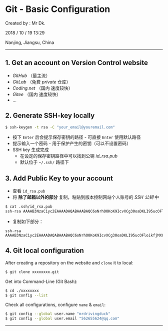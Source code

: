 # Git - Basic Configuration

Created by : Mr Dk.

2018 / 10 / 19 13:29

Nanjing, Jiangsu, China

---

## 1. Get an account on Version Control website

* _GitHub_ （最主流）
* _GitLab_ （免费 _private_ 仓库）
* _Coding.net_ （国内 速度较快）
* _Gitee_ （国内 速度较快）
* ...

## 2. Generate SSH-key locally

```bash
$ ssh-keygen -t rsa -C "your_email@youremail.com"
```

* 按下 `Enter` 后会提示保存密钥的路径 - 可直接 `Enter` 使用默认路径
* 提示输入一个密码 - 用于保护产生的密钥（可以不设置密码）
* SSH key 生成完成
  * 在设定的保存密钥路径中可以找到公钥 _id_rsa.pub_
  * 默认位于 `~/.ssh/` 路径下

## 3. Add Public Key to your account

* 查看 `id_rsa.pub`
* 将 __除了邮箱以外的部分__ 复制，粘贴到版本控制网站个人账号的 _SSH 公钥_ 中

```bash
$ cat .ssh/id_rsa.pub 
ssh-rsa AAAAB3NzaC1yc2EAAAADAQABAAABAQC6oNrhO0KoK9IcvXCg30oaDKLI95ucOFloikfjMXU1S3cfmkOuUgtZ+e+UYaQQQjsGnyqynf4LqVE459Sit0qDEyiEUtLbYdaoIAC95puK4fZDJbM8/f1RnnMuzzVAmhr6viSfFGZ+Ck4tyMYSDQXE+Da3B5JeQe0T9yGqtoMPcXFWixrWqG/vKX9lN8tFhKMAZB5/1n/NBZUMkpqPfUjcvTfLzDeUCn2ZtsXA6G0TtcILM06NMMCZIzd0yyaZkIVAp4zNSGoOLLISiLjAxNZb1DyBs+KzFSrPVxb30KZZrCKT0LTp0Tw52FKnGCpxaUs8AkCQ7Nz9Rla07NIg5xRJ 562655624@qq.com
```

* 复制如下部分：

```
ssh-rsa AAAAB3NzaC1yc2EAAAADAQABAAABAQC6oNrhO0KoK9IcvXCg30oaDKLI95ucOFloikfjMXU1S3cfmkOuUgtZ+e+UYaQQQjsGnyqynf4LqVE459Sit0qDEyiEUtLbYdaoIAC95puK4fZDJbM8/f1RnnMuzzVAmhr6viSfFGZ+Ck4tyMYSDQXE+Da3B5JeQe0T9yGqtoMPcXFWixrWqG/vKX9lN8tFhKMAZB5/1n/NBZUMkpqPfUjcvTfLzDeUCn2ZtsXA6G0TtcILM06NMMCZIzd0yyaZkIVAp4zNSGoOLLISiLjAxNZb1DyBs+KzFSrPVxb30KZZrCKT0LTp0Tw52FKnGCpxaUs8AkCQ7Nz9Rla07NIg5xRJ
```

## 4. Git local configuration

After creating a repository on the website and `clone` it to local:

```bash
$ git clone xxxxxxxx.git
```

Get into Command-Line (Git Bash):

```bash
$ cd ./xxxxxxxx
$ git config --list
```

Check all configurations, configure `name` & `email`:

```bash
$ git config --global user.name "mrdrivingduck"
$ git config --global user.email "562655624@qq.com"
```

---

